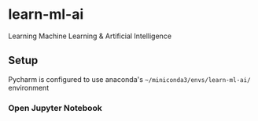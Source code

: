 # learn-ml-ai

Learning Machine Learning &amp; Artificial Intelligence

## Setup

Pycharm is configured to use anaconda's `~/miniconda3/envs/learn-ml-ai/` environment

### Open Jupyter Notebook

